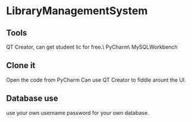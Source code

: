 # LibraryManagementSystem


## Tools
QT Creator, can get student lic for free.\\
PyCharm\\
MySQLWorkbench


## Clone it
Open the code from PyCharm
Can use QT Creator to fiddle arount the UI.


## Database use

use your own username password for your own database.

